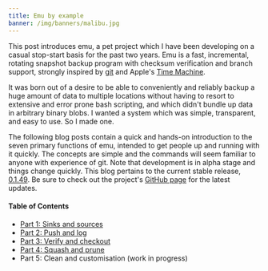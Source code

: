 ```yaml
---
title: Emu by example
banner: /img/banners/malibu.jpg
---
```


This post introduces emu, a pet project which I have been developing
on a casual stop-start basis for the past two years. Emu is a fast,
incremental, rotating snapshot backup program with checksum
verification and branch support, strongly inspired by
[git](http://git-scm.com/) and Apple's
[Time Machine](http://support.apple.com/kb/HT1427).

It was born out of a desire to be able to conveniently and reliably
backup a huge amount of data to multiple locations without having to
resort to extensive and error prone bash scripting, and which didn't
bundle up data in arbitrary binary blobs. I wanted a system which was
simple, transparent, and easy to use. So I made one.

The following blog posts contain a quick and hands-on introduction to
the seven primary functions of emu, intended to get people up and
running with it quickly. The concepts are simple and the commands will
seem familiar to anyone with experience of git. Note that development
is in alpha stage and things change quickly. This blog pertains to the
current stable release,
[0.1.49](https://github.com/ChrisCummins/emu/releases/tag/0.1.49). Be
sure to check out the project's
[GitHub page](https://github.com/ChrisCummins/emu) for the latest
updates.

#### Table of Contents

 * [Part 1: Sinks and sources](/posts/emu-by-example-1/)
 * [Part 2: Push and log](/posts/emu-by-example-2/)
 * [Part 3: Verify and checkout](/posts/emu-by-example-3/)
 * [Part 4: Squash and prune](/posts/emu-by-example-4/)
 * Part 5: Clean and customisation (work in progress)
